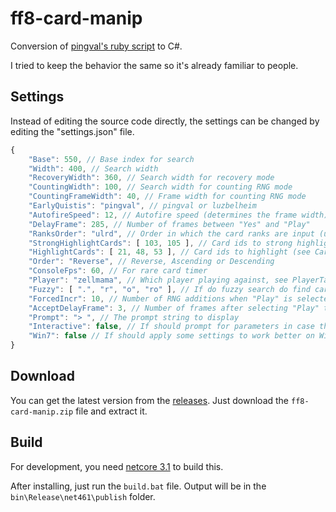 # ff8-card-manip

Conversion of [pingval's ruby script](http://pingval.g1.xrea.com/psff8/research/index_en.html#zell-card) to C#.

I tried to keep the behavior the same so it's already familiar to people.

## Settings

Instead of editing the source code directly, the settings can be changed by editing the "settings.json" file.

```js
{
    "Base": 550, // Base index for search
    "Width": 400, // Search width
    "RecoveryWidth": 360, // Search width for recovery mode
    "CountingWidth": 100, // Search width for counting RNG mode
    "CountingFrameWidth": 40, // Frame width for counting RNG mode
    "EarlyQuistis": "pingval", // pingval or luzbelheim
    "AutofireSpeed": 12, // Autofire speed (determines the frame width)
    "DelayFrame": 285, // Number of frames between "Yes" and "Play"
    "RanksOrder": "ulrd", // Order in which the card ranks are input (u = up, l = left, r = right, d = down)
    "StrongHighlightCards": [ 103, 105 ], // Card ids to strong highlight (see CardTable.cs for ids)
    "HighlightCards": [ 21, 48, 53 ], // Card ids to highlight (see CardTable.cs for ids)
    "Order": "Reverse", // Reverse, Ascending or Descending
    "ConsoleFps": 60, // For rare card timer
    "Player": "zellmama", // Which player playing against, see PlayerTable.cs
    "Fuzzy": [ ".", "r", "o", "ro" ], // If do fuzzy search do find cards (r = input ranks, o = opening hands)
    "ForcedIncr": 10, // Number of RNG additions when "Play" is selected
    "AcceptDelayFrame": 3, // Number of frames after selecting "Play" that RNG additions stop
    "Prompt": "> ", // The prompt string to display
    "Interactive": false, // If should prompt for parameters in case they're not supplied
    "Win7": false // If should apply some settings to work better on Win7
}
```

## Download

You can get the latest version from the [releases](https://github.com/fhelwanger/ff8-card-manip/releases). Just download the `ff8-card-manip.zip` file and extract it.

## Build

For development, you need [netcore 3.1](https://dotnet.microsoft.com/download) to build this.

After installing, just run the `build.bat` file. Output will be in the `bin\Release\net461\publish` folder.
